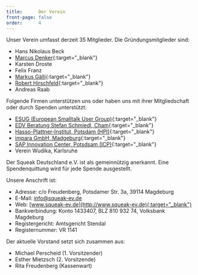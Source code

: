 ```yaml
---
title:      Der Verein
front-page: false
order:      4
---
```


Unser Verein umfasst derzeit 35 Mitglieder. Die Gründungsmitglieder
sind:

- Hans Nikolaus Beck
- [Marcus Denker](http://2denker.de/){:target="_blank"}
- Karsten Droste
- Felix Franz
- [Markus Gälli](http://www.emergent.de){:target="_blank"}
- [Robert Hirschfeld](http://hirschfeld.org){:target="_blank"}
- Andreas Raab

Folgende Firmen unterstützen uns oder haben uns mit ihrer
Mitgliedschaft oder durch Spenden unterstützt:

- [ESUG (European Smalltalk User Group)](http://www.esug.org){:target="_blank"}
- [EDV Beratung Stefan Schmiedl, Cham](http://www.approximity.com/){:target="_blank"}
- [Hasso-Plattner-Institut, Potsdam (HPI)](http://www.hpi.de/){:target="_blank"}
- [impara GmbH, Madgeburg](http://www.impara.de/){:target="_blank"}
- [SAP Innovation Center, Potsdsam (ICP)](http://icn.sap.com/){:target="_blank"}
- Verein Wudika, Karlsruhe

Der Squeak Deutschland e.V. ist als gemeinnützig anerkannt. Eine
Spendenquittung wird für jede Spende ausgestellt.

Unsere Anschrift ist:

- Adresse:         c/o Freudenberg, Potsdamer Str. 3a, 39114 Magdeburg
- E-Mail:          <info@squeak-ev.de>
- Web:             [www.squeak-ev.de](http://www.squeak-ev.de){:target="_blank"}
- Bankverbindung:  Konto 1433407, BLZ 810 932 74, Volksbank Magdeburg
- Registergericht: Amtsgericht Stendal
- Registernummer:  VR 1141

Der aktuelle Vorstand setzt sich zusammen aus:

- Michael Perscheid (1. Vorsitzender)
- Esther Mietzsch (2. Vorsitzende)
- Rita Freudenberg (Kassenwart)
